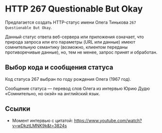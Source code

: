 # HTTP 267 Questionable But Okay
Предлагается создать HTTP-статус имени Олега Тинькова `267 Questionable But Okay`.

Данный статус ответа веб-сервера или приложения означает, что природа запроса или его параметры (URL или данные) имеют сомнительную семантику (возможно, клиентом переданы противоречивые данные), но, тем не менее, запрос принят и обработан.


## Выбор кода и сообщения статуса
Код статуса 267 выбран по году рождения Олега (1967 год).

Сообщение статуса — перевод слов Олега из интервью Юрию Дудю «Сомнительно, но окэй» на английский язык.


## Ссылки
* Момент интервью с цитатой: https://www.youtube.com/watch?v=wDkztLMNK9k&t=3824s
